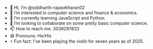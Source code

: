 - 👋 Hi, I’m @siddharth-rajasekharan02
- 👀 I’m interested in computer science and finance & economics.
- 🌱 I’m currently learning JavaScript and Python.
- 💞️ I’m looking to collaborate on some pretty basic computer science.
- 📫 How to reach me: 3039297833
- 😄 Pronouns: He/His
- ⚡ Fun fact: I've been playing the violin for seven years as of 2025.

<!---
siddharth-rajasekharan02/siddharth-rajasekharan02 is a ✨ special ✨ repository because its `README.md` (this file) appears on your GitHub profile.
You can click the Preview link to take a look at your changes.
--->
